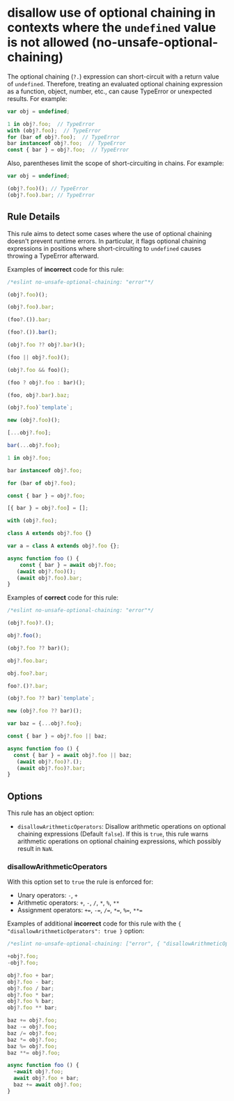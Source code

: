 # disallow use of optional chaining in contexts where the `undefined` value is not allowed (no-unsafe-optional-chaining)

The optional chaining (`?.`) expression can short-circuit with a return value of `undefined`. Therefore, treating an evaluated optional chaining expression as a function, object, number, etc., can cause TypeError or unexpected results. For example:

```js
var obj = undefined;

1 in obj?.foo;  // TypeError
with (obj?.foo);  // TypeError
for (bar of obj?.foo);  // TypeError
bar instanceof obj?.foo;  // TypeError
const { bar } = obj?.foo;  // TypeError
```

Also, parentheses limit the scope of short-circuiting in chains. For example:

```js
var obj = undefined;

(obj?.foo)(); // TypeError
(obj?.foo).bar; // TypeError
```

## Rule Details

This rule aims to detect some cases where the use of optional chaining doesn't prevent runtime errors. In particular, it flags optional chaining expressions in positions where short-circuiting to `undefined` causes throwing a TypeError afterward.

Examples of **incorrect** code for this rule:

```js
/*eslint no-unsafe-optional-chaining: "error"*/

(obj?.foo)();

(obj?.foo).bar;

(foo?.()).bar;

(foo?.()).bar();

(obj?.foo ?? obj?.bar)();

(foo || obj?.foo)();

(obj?.foo && foo)();

(foo ? obj?.foo : bar)();

(foo, obj?.bar).baz;

(obj?.foo)`template`;

new (obj?.foo)();

[...obj?.foo];

bar(...obj?.foo);

1 in obj?.foo;

bar instanceof obj?.foo;

for (bar of obj?.foo);

const { bar } = obj?.foo;

[{ bar } = obj?.foo] = [];

with (obj?.foo);

class A extends obj?.foo {}

var a = class A extends obj?.foo {};

async function foo () {
    const { bar } = await obj?.foo;
   (await obj?.foo)();
   (await obj?.foo).bar;
}
```

Examples of **correct** code for this rule:

```js
/*eslint no-unsafe-optional-chaining: "error"*/

(obj?.foo)?.();

obj?.foo();

(obj?.foo ?? bar)();

obj?.foo.bar;

obj.foo?.bar;

foo?.()?.bar;

(obj?.foo ?? bar)`template`;

new (obj?.foo ?? bar)();

var baz = {...obj?.foo};

const { bar } = obj?.foo || baz;

async function foo () {
  const { bar } = await obj?.foo || baz;
   (await obj?.foo)?.();
   (await obj?.foo)?.bar;
}
```

## Options

This rule has an object option:

* `disallowArithmeticOperators`: Disallow arithmetic operations on optional chaining expressions (Default `false`). If this is `true`, this rule warns arithmetic operations on optional chaining expressions, which possibly result in `NaN`.

### disallowArithmeticOperators

With this option set to `true` the rule is enforced for:

* Unary operators: `-`, `+`
* Arithmetic operators: `+`, `-`, `/`, `*`, `%`, `**`
* Assignment operators: `+=`, `-=`, `/=`, `*=`, `%=`, `**=`

Examples of additional **incorrect** code for this rule with the `{ "disallowArithmeticOperators": true }` option:

```js
/*eslint no-unsafe-optional-chaining: ["error", { "disallowArithmeticOperators": true }]*/

+obj?.foo;
-obj?.foo;

obj?.foo + bar;
obj?.foo - bar;
obj?.foo / bar;
obj?.foo * bar;
obj?.foo % bar;
obj?.foo ** bar;

baz += obj?.foo;
baz -= obj?.foo;
baz /= obj?.foo;
baz *= obj?.foo;
baz %= obj?.foo;
baz **= obj?.foo;

async function foo () {
  +await obj?.foo;
  await obj?.foo + bar;
  baz += await obj?.foo;
}
```
